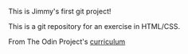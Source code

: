 This is Jimmy's first git project!

This is a git repository for an exercise in HTML/CSS.

From The Odin Project's [curriculum](http://www.theodinproject.com/courses/web-development-101/lessons/html-css)